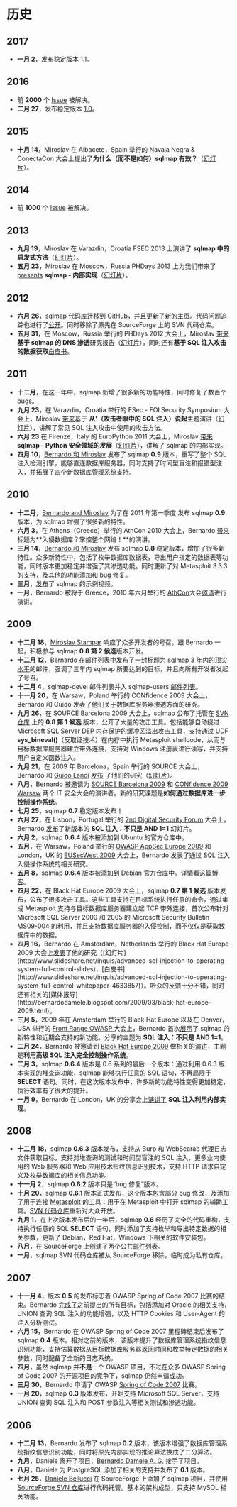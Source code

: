 # 历史

## 2017

* **一月 2**，发布稳定版本 [1.1](https://github.com/sqlmapproject/sqlmap/releases/tag/1.1)。

## 2016
* 前 **2000** 个 [Issue](https://github.com/sqlmapproject/sqlmap/issues?q=is%3Aissue+is%3Aclosed) 被解决。
* **二月 27**，发布稳定版本 [1.0](https://github.com/sqlmapproject/sqlmap/releases/tag/1.0)。

## 2015

* **十月 14**，Miroslav 在 Albacete，Spain 举行的 Navaja Negra & ConectaCon 大会上提出了**为什么（而不是如何）sqlmap 有效？**（[幻灯片](http://www.slideshare.net/stamparm/sqlmap-why-not-how-it-works-53947145)）。

## 2014

* 前 **1000** 个 [Issue](https://github.com/sqlmapproject/sqlmap/issues?q=is%3Aissue+is%3Aclosed) 被解决。

## 2013

* **九月 19**，Miroslav 在 Varazdin，Croatia FSEC 2013 上演讲了 **sqlmap 中的启发式方法**（[幻灯片](http://www.slideshare.net/stamparm/f-sec-2013miroslavstamparheuristicmethodsusedinsqlmap)）。
* **五月 23**，Miroslav 在 Moscow，Russia PHDays 2013 上为我们带来了 [presents](http://phdays.com/program/workshops/) **sqlmap - 内部实现**（[幻灯片](http://www.slideshare.net/stamparm/ph-days-2013miroslavstamparsqlmapunderthehood)）。

## 2012

* **六月 26**，sqlmap 代码库[迁移](http://article.gmane.org/gmane.comp.security.sqlmap/2247)到 [GitHub](https://github.com/sqlmapproject/sqlmap)，并且更新了新的[主页](http://sqlmap.org)。代码问题追踪也进行了[公开](https://github.com/sqlmapproject/sqlmap/issues)。同时移除了原先在 SourceForge 上的 SVN 代码仓库。
* **五月 31**，在 Moscow，Russia 举行的 PHDays 2012 大会上，Miroslav [带来](http://phdays.com/program/conference/)**基于 sqlmap 的 DNS 渗透**研究报告（[幻灯片](http://www.slideshare.net/stamparm/dns-exfiltration-using-sqlmap-13163281)），同时还有**基于 SQL 注入攻击的数据获取**[白皮书](http://www.slideshare.net/stamparm/ph-days-2012miroslavstampardataretrievaloverdnsinsqlinjectionattackspaper)。

## 2011

* **十二月**，在这一年中，sqlmap 新增了很多新的功能特性，同时修复了数百个 bugs。
* **九月 23**，在 Varazdin，Croatia 举行的 FSec - FOI Security Symposium 大会上，Miroslav [带来](http://fsec.foi.hr/index.php/Miroslav_Stampar_-_It_all_starts_with_the_%27_-_SQL_injection_from_attackers_point_of_view)基于 **从'（攻击者眼中的 SQL 注入）说起**主题演讲（[幻灯片](http://www.slideshare.net/stamparm/f-sec-2011miroslavstamparitallstartswiththesinglequote-9311238)），讲解了常见 SQL 注入攻击中使用的攻击方法。
* **六月 23** 在 Firenze，Italy 的 EuroPython 2011 大会上，Miroslav [带来](https://ep2012.europython.eu/conference/talks/sqlmap-security-developing-in-python) **sqlmap - Python 安全领域的发展**（[幻灯片](http://www.slideshare.net/stamparm/euro-python-2011miroslavstamparsqlmapsecuritydevelopmentinpython)），讲解了 sqlmap 的内部实现。
* **四月 10**，[Bernardo 和 Miroslav](http://www.sqlmap.org/#developers) 发布了 sqlmap **0.9** 版本，重写了整个 SQL 注入检测引擎，能够直连数据库服务器，同时支持了时间型盲注和报错型注入，并拓展了四个新数据库管理系统支持。

## 2010

* **十二月**，[Bernardo and Miroslav](http://www.sqlmap.org/#developers) 为了在 2011 年第一季度 发布 sqlmap **0.9** 版本，为 sqlmap 增强了很多新的特性。
* **六月 3**，在 Athens（Greece）举行的 AthCon 2010 大会上，Bernardo [带来](http://www.slideshare.net/inquis/ath-con-2010bernardodamelegotdbownnet)标题为**入侵数据库？掌控整个网络！**的演讲。
* **三月 14**，[Bernardo 和 Miroslav](http://www.sqlmap.org/#developers) 发布 sqlmap **0.8** 稳定版本，增加了很多新特性。众多新特性中，包括了枚举数据库数据表，导出用户指定的数据表等功能，同时版本更加稳定并增强了其渗透功能。同时更新了对 Metasploit 3.3.3 的支持，及其他的功能添加和 bug 修复。 
* **三月**，[发布](http://www.youtube.com/inquisb)了 sqlmap 的示例视频。
* **一月**，Bernardo 被将于 Greece，2010 年六月举行的 [AthCon](https://www.gitbook.com/book/octobug/sqlmap-wiki-zhcn/edit#)大会[邀请](http://www.athcon.org/speakers/)进行演讲。

## 2009

* **十二月 18**，[Miroslav Stampar](http://unconciousmind.blogspot.com/) 响应了众多开发者的号召。跟 Bernardo 一起，积极参与 sqlmap **0.8 第 2 候选**版本开发。
* **十二月 12**，Bernardo 在邮件列表中发布了一封标题为 [sqlmap 3 年内的顶尖水平](https://www.gitbook.com/book/octobug/sqlmap-wiki-zhcn/edit#)的邮件，强调了三年内 sqlmap 所要达到的目标，并且向所有开发者发起了号召。
* **十二月 4**，sqlmap-devel 邮件列表并入 sqlmap-users [邮件列表](http://www.sqlmap.org/#ml)。
* **十一月 20**，在 Warsaw，Poland 举行的 CONfidence 2009 大会上，Bernardo 和 Guido 发表了他们关于数据库服务器渗透方面的研究。
* **九月 26**，在 SOURCE Barcelona 2009 大会上，sqlmap 公布了托管在 [SVN 仓库](https://svn.sqlmap.org/sqlmap/trunk/sqlmap/) 上的 **0.8 第 1 候选** 版本，公开了大量的攻击工具。包括能够自动绕过 Microsoft SQL Server DEP 内存保护的缓冲区溢出攻击工具，支持通过 UDF **sys_bineval()**（反取证技术）在内存中执行 Metasploit shellcode，从而与目标数据库服务器建立带外连接，支持对 Windows 注册表进行读写，并支持用户自定义函数注入。
* **九月 21**，在 2009 年 Barcelona，Spain 举行的 SOURCE 大会上，Bernardo 和 [Guido Landi](http://www.pornosecurity.org) [发布](http://www.sourceconference.com/index.php/pastevents/source-barcelona-2009/schedule) 了他们的研究（[幻灯片](http://www.slideshare.net/inquis/expanding-the-control-over-the-operating-system-from-the-database)）。
* **八月**，Bernardo 被邀请为 [SOURCE Barcelona 2009](http://www.sourceconference.com/index.php/pastevents/source-barcelona-2009) 和 [CONfidence 2009 Warsaw](http://200902.confidence.org.pl/) 两个 IT 安全大会的演讲者。新的研究课题是**如何通过数据库进一步控制操作系统**。
* **七月 25**，sqlmap **0.7** 稳定版本发布！
* **六月 27**，在 Lisbon，Portugal 举行的 [2nd Digital Security Forum](https://www.gitbook.com/book/octobug/sqlmap-wiki-zhcn/edit#) 大会上，Bernardo [发布](http://www.slideshare.net/inquis/sql-injection-not-only-and-11-updated)了新版本的 **SQL 注入：不只是 AND 1=1** 幻灯片。
* **六月 2**，sqlmap **0.6.4** 版本被添加到 Ubuntu 的官方仓库中。
* **五月**，在 Warsaw，Poland 举行的 [OWASP AppSec Europe 2009](https://www.gitbook.com/book/octobug/sqlmap-wiki-zhcn/edit#) 和 London，UK 的 [EUSecWest 2009](https://www.gitbook.com/book/octobug/sqlmap-wiki-zhcn/edit#) 大会上，Bernardo 发表了通过 SQL 注入入侵操作系统的相关研究。
* **五月 8**，sqlmap **0.6.4** 版本被添加到 Debian 官方仓库中。详情看[这篇博客](http://bernardodamele.blogspot.com/2009/05/sqlmap-in-debian-package-repository.html)。
* **四月 22**，在 Black Hat Europe 2009 大会上，sqlmap **0.7 第 1 候选** 版本发布，公布了很多攻击工具。这些工具支持在目标系统执行任意的命令，通过集成 Metasploit 支持与目标数据库服务器建立起 TCP 带外连接，首次公布针对 Microsoft SQL Server 2000 和 2005 的 Microsoft Security Bulletin [MS09-004](http://www.microsoft.com/technet/security/Bulletin/MS09-004.mspx) 的利用，并且支持数据库服务器的入侵控制，而不仅仅是获取数据库中的数据。
* **四月 16**，Bernardo 在 Amsterdam，Netherlands 举行的 Black Hat Europe 2009 大会上[发表](http://www.blackhat.com/html/bh-europe-09/bh-eu-09-archives.html#Damele")了他的研究（[幻灯片](http://www.slideshare.net/inquis/advanced-sql-injection-to-operating-system-full-control-slides)，[白皮书](http://www.slideshare.net/inquis/advanced-sql-injection-to-operating-system-full-control-whitepaper-4633857)）。听众的反馈十分不错，同时还有相关的[媒体报导](http://bernardodamele.blogspot.com/2009/03/black-hat-europe-2009.html)。
* **三月 5**，2009 年在 Amsterdam 举行的 Black Hat Europe 以及在 Denver，USA 举行的 [Front Range OWASP ](http://www.owasp.org/index.php/Front_Range_OWASP_Conference_2009)大会上，Bernardo 首次[展示](http://www.slideshare.net/inquis/sql-injection-not-only-and-11)了 sqlmap 的新特性和近期会支持的新功能。分享的主题为 **SQL 注入：不只是 AND 1=1**。
* **二月 24**，Bernardo 被邀请到 [Black Hat Europe 2009](http://www.blackhat.com/html/bh-europe-09/bh-eu-09-main.html) 做相关的[演讲](http://www.blackhat.com/html/bh-europe-09/bh-eu-09-speakers.html#Damele)，主题是**利用高级 SQL 注入完全控制操作系统**。
* **二月 3**，sqlmap **0.6.4** 版本是 0.6 系列的最后一个版本：通过利用 0.6.3 版本实现的堆查询功能，sqlmap 能够执行任意的 SQL 语句，不再局限于 **SELECT** 语句。同时，在这次版本发布中，许多新的功能特性变得更加稳定，执行效率有了很大的提升。
* **一月 9**，Bernardo 在 London，UK 的分享会上[演讲了](http://www.slideshare.net/inquis/sql-injection-exploitation-internals-presentation) **SQL 注入利用内部实现**。

## 2008

* **十二月 18**，sqlmap **0.6.3** 版本发布，支持从 Burp 和 WebScarab 代理日志文件获取目标，支持对堆查询的测试和时间型盲注的 SQL 注入，更多业内使用的 Web 服务器和 Web 应用技术指纹信息识别技术，支持 HTTP 请求自定义及枚举数据库的相关信息功能。
* **十一月 2**，sqlmap **0.6.2** 版本只是“bug 修复”版本。
* **十月 20**，sqlmap **0.6.1** 版本正式发布，这个版本包含部分 bug 修改，及添加了用于连接 [Metasploit](http://metasploit.com) 的工具：用于在 Metasploit 中打开 sqlmap 的辅助工具。[SVN 代码仓库](https://svn.sqlmap.org/sqlmap/trunk/sqlmap/)重新对大众开放。
* **九月 1**，在上次版本发布后的一年后，sqlmap **0.6** 经历了完全的代码重构，支持执行任意的 SQL **SELECT** 语句，同时添加了支持枚举和导出特定数据的相关参数，更新了 Debian，Red Hat，Windows 下相关的软件安装包。
* **八月**，在 SourceForge 上创建了两个公共[邮件列表](http://www.sqlmap.org/#ml)。
* **一月**，sqlmap SVN 代码仓库被从 SourceForge 移除，临时成为私有仓库。

## 2007

* **十一月 4**，版本 **0.5** 的发布标志着 OWASP Spring of Code 2007 比赛的结束。Bernardo [完成了](http://www.owasp.org/index.php/SpoC_007_-_SQLMap_-_Progress_Page)之前提出的所有目标，包括添加对 Oracle 的相关支持，UNION 查询 SQL 注入的功能增强，以及 HTTP Cookies 和 User-Agent 的注入分析测试。
* **六月 15**，Bernardo 在 OWASP Spring of Code 2007 里程碑结束后发布了 sqlmap **0.4** 版本。相对之前的版本，该版本提升了数据库管理系统指纹信息识别功能，支持估算数据从目标数据库服务器返回时间和枚举特定数据的相关参数，同时配备了全新的日志系统。
* **四月**，虽然 sqlmap 并**不是**一个 OWASP 项目，不过在众多 OWASP Spring of Code 2007 的开源项目的竞争下，sqlmap 仍然申请[成功](http://www.owasp.org/index.php/SpoC_007_-_SqlMap)。 
* **三月 30**，Bernardo 申请了 OWASP [Spring of Code 2007](http://www.owasp.org/index.php/OWASP_Spring_Of_Code_2007_Applications#Bernardo_-_sqlmap) 比赛。
* **一月 20**，sqlmap **0.3** 版本发布，开始支持 Microsoft SQL Server，支持 UNION 查询 SQL 注入和 POST 参数注入等相关测试和渗透功能。

## 2006

* **十二月 13**，Bernardo 发布了 sqlmap **0.2** 版本，该版本增强了数据库管理系统指纹信息识别功能，同时将原先内部实现的推论算法换成了二分算法。
* **九月**，Daniele 离开了项目，[Bernardo Damele A. G.](http://bernardodamele.blogspot.com) 接手了项目。
* **八月**，Daniele 为 PostgreSQL 添加了相关的支持并发布了 **0.1** 版本。
* **七月 25**，[Daniele Bellucci](http://dbellucci.blogspot.com) 在 SourceForge 上添加了 sqlmap 项目，并使用 [SourceForge SVN 仓库](http://sqlmap.svn.sourceforge.net/viewvc/sqlmap/)进行代码托管。基本的架构成型，只支持 MySQL 相关功能。